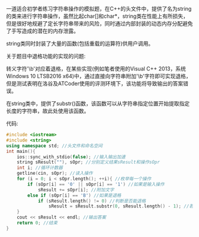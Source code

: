 一道适合初学者练习字符串操作的模拟题，在C++的<string>头文件中，提供了名为string的类来进行字符串操作，虽然比起char[]和char*，string类在性能上有所损失，但是很好地规避了定长字符串带来的风险，同时通过内部封装的动态内存分配避免了手写造成的潜在的内存泄露。
  
string类同时封装了大量的函数(包括重载的运算符)供用户调用。

关于题目中退格功能的实现的问题:

转义字符'\b'对应着退格，在某些实现(例如笔者使用的Visual C++ 2013，系统Windows 10 LTSB2016 x64)中，通过直接向字符串附加'\b'字符即可实现退格，但是测试表明在洛谷及ATCoder使用的评测环境下，该功能将导致输出的答案错误。

在string类中，提供了substr()函数，该函数可以从字符串指定位置开始提取指定长度的字符串，故此处使用该函数。

代码:

```cpp
#include <iostream>
#include <string>
using namespace std; //头文件和命名空间
int main(){
	ios::sync_with_stdio(false); //输入输出加速
	string sResult(""), sOpr; //分别定义结果sResult和操作sOpr
	int i; //循环计数器
	getline(cin, sOpr); //读入操作
	for (i = 0; i < sOpr.length(); ++i){ //枚举每一个操作
		if (sOpr[i] == '0' || sOpr[i] == '1') //如果是输入操作
			sResult += sOpr[i]; //附加文字
		else if (sOpr[i] == 'B') //如果是退格
			if (sResult.length() != 0) //判断是否能退格
				sResult = sResult.substr(0, sResult.length() - 1); //若能，则退格，使用substr()函数，第一个参数表示开始位置，第二个表示提取长度
	}
	cout << sResult << endl; //输出答案
	return 0; //结束
}
```